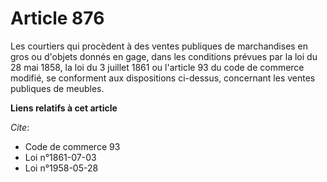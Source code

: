 # Article 876

Les courtiers qui procèdent à des ventes publiques de marchandises en gros ou d'objets donnés en gage, dans les conditions
prévues par la loi du 28 mai 1858, la loi du 3 juillet 1861 ou l'article 93 du code de commerce modifié, se conforment aux
dispositions ci-dessus, concernant les ventes publiques de meubles.

**Liens relatifs à cet article**

_Cite_:

  - Code de commerce 93
  - Loi n°1861-07-03
  - Loi n°1958-05-28
